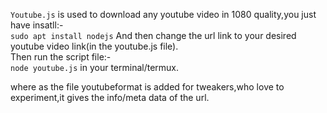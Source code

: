 `Youtube.js` 
is used to download any youtube video in 1080 quality,you just have insatll:-  
`sudo apt install nodejs` 
And then change the url link to your desired youtube video link(in the youtube.js file).  
Then run the script file:-  
`node youtube.js`   in your terminal/termux.  

where as the  file youtubeformat is added for tweakers,who love to experiment,it gives the info/meta data of the url.  
